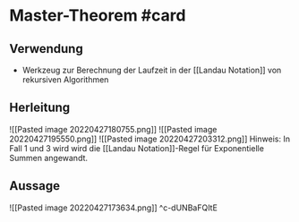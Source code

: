 # Master-Theorem #card 
## Verwendung
- Werkzeug zur Berechnung der Laufzeit in der [[Landau Notation]] von rekursiven Algorithmen
## Herleitung
![[Pasted image 20220427180755.png]]
![[Pasted image 20220427195550.png]]
![[Pasted image 20220427203312.png]]
Hinweis: In Fall $1$ und $3$ wird wird die [[Landau Notation]]-Regel für Exponentielle Summen angewandt.
## Aussage
![[Pasted image 20220427173634.png]]
^c-dUNBaFQItE
